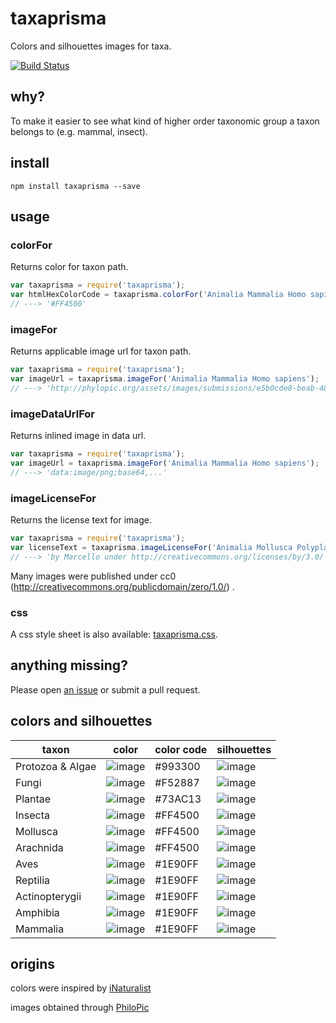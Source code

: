 # taxaprisma
Colors and silhouettes images for taxa.

[![Build Status](https://travis-ci.org/jhpoelen/taxaprisma.svg?branch=master)](https://travis-ci.org/jhpoelen/taxaprisma)

## why?
To make it easier to see what kind of higher order taxonomic group a taxon belongs to (e.g. mammal, insect).

## install
```npm install taxaprisma --save```

## usage
### colorFor
Returns color for taxon path.

```javascript
var taxaprisma = require('taxaprisma');
var htmlHexColorCode = taxaprisma.colorFor('Animalia Mammalia Homo sapiens');
// ---> '#FF4500'
 ```

### imageFor
Returns applicable image url for taxon path.

```javascript
var taxaprisma = require('taxaprisma');
var imageUrl = taxaprisma.imageFor('Animalia Mammalia Homo sapiens');
// ---> 'http://phylopic.org/assets/images/submissions/e5b0cde8-beab-48dc-b77c-d48b16c6a05e.thumb.png'
```
### imageDataUrlFor
Returns inlined image in data url.

```javascript
var taxaprisma = require('taxaprisma');
var imageUrl = taxaprisma.imageFor('Animalia Mammalia Homo sapiens');
// ---> 'data:image/png;base64,...'
```

### imageLicenseFor
Returns the license text for image.
```javascript
var taxaprisma = require('taxaprisma');
var licenseText = taxaprisma.imageLicenseFor('Animalia Mollusca Polyplacophora Neoloricata')
// ---> 'by Marcello under http://creativecommons.org/licenses/by/3.0/'
```
Many images were published under cc0 (http://creativecommons.org/publicdomain/zero/1.0/) .

### css
A css style sheet is also available: [taxaprisma.css](./taxaprisma.css).

## anything missing?
Please open [an issue](../../issues/new) or submit a pull request.

## colors and silhouettes
taxon | color | color code | silhouettes
--- | --- | --- | --- 
Protozoa & Algae | ![image](https://rawgit.com/jhpoelen/taxaprisma/master/assets/colorProtozoaAlgae.svg) | #993300 | ![image](http://phylopic.org/assets/images/submissions/febb8ca1-4f28-4d6f-8e78-d7d3c568c893.thumb.png) 
Fungi | ![image](https://rawgit.com/jhpoelen/taxaprisma/master/assets/colorFungi.svg) | #F52887 | ![image](http://phylopic.org/assets/images/submissions/afd875a3-815f-443b-9b93-3e5bedd9a7a3.thumb.png)
Plantae| ![image](https://rawgit.com/jhpoelen/taxaprisma/master/assets/colorPlantae.svg)| #73AC13|  ![image](http://phylopic.org/assets/images/submissions/b6400f39-345a-4711-ab4f-92fd4e22cb1a.thumb.png) 
Insecta| ![image](https://rawgit.com/jhpoelen/taxaprisma/master/assets/colorInsecta.svg) | #FF4500| ![image](http://phylopic.org/assets/images/submissions/6c6c5073-2383-40fb-9824-c6a8ed27badc.thumb.png) 
Mollusca| ![image](https://rawgit.com/jhpoelen/taxaprisma/master/assets/colorMollusca.svg) | #FF4500| ![image](http://phylopic.org/assets/images/submissions/1eb7433a-4943-4220-aa66-a658b272f23c.thumb.png) 
Arachnida| ![image](https://rawgit.com/jhpoelen/taxaprisma/master/assets/colorArachnida.svg) | #FF4500 | ![image](http://phylopic.org/assets/images/submissions/44fa6ec0-6bad-42bd-ae91-48d00c9b035c.thumb.png )
Aves| ![image](https://rawgit.com/jhpoelen/taxaprisma/master/assets/colorAves.svg) | #1E90FF | ![image](http://phylopic.org/assets/images/submissions/ee764929-c865-44f6-b5db-b4e7d5693d1a.thumb.png)
Reptilia| ![image](https://rawgit.com/jhpoelen/taxaprisma/master/assets/colorReptilia.svg) | #1E90FF | ![image](http://phylopic.org/assets/images/submissions/dffda000-77cb-4251-b837-0cd2ab21ed5b.thumb.png)
Actinopterygii| ![image](https://rawgit.com/jhpoelen/taxaprisma/master/assets/colorActinopterygii.svg) | #1E90FF | ![image](http://phylopic.org/assets/images/submissions/90e1c28f-dd6f-4b1c-b263-91d208610458.thumb.png)
Amphibia| ![image](https://rawgit.com/jhpoelen/taxaprisma/master/assets/colorAmphibia.svg) | #1E90FF | ![image](http://phylopic.org/assets/images/submissions/244be3ea-0fe5-45b6-b04e-1bd914489f95.thumb.png)
Mammalia| ![image](https://rawgit.com/jhpoelen/taxaprisma/master/assets/colorMammalia.svg)| #1E90FF | ![image](http://phylopic.org/assets/images/submissions/e5b0cde8-beab-48dc-b77c-d48b16c6a05e.thumb.png)

## origins
colors were inspired by [iNaturalist](http://inaturalist.org)

images obtained through [PhiloPic](http://phylopic.org)

